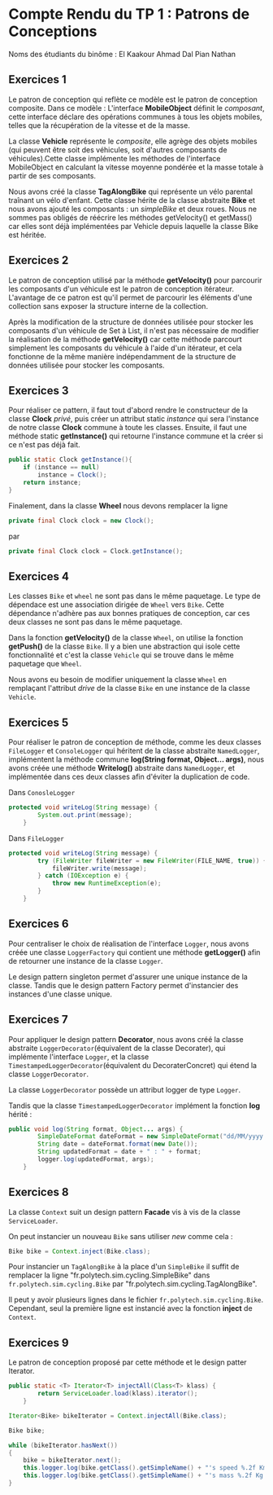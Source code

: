 # Compte Rendu du TP 1 : Patrons de Conceptions

Noms des étudiants du binôme :
El Kaakour Ahmad
Dal Pian Nathan

## Exercices 1
Le patron de conception qui reflète ce modèle est le patron de conception composite.
Dans ce modèle :
L'interface **MobileObject** définit le *composant*, cette interface déclare des opérations communes à tous les objets mobiles, telles que la récupération de la vitesse et de la masse.

La classe **Vehicle** représente le *composite*, elle agrège des objets mobiles (qui peuvent être soit des véhicules, soit d'autres composants de véhicules).Cette classe implémente les méthodes de l'interface MobileObject en calculant la vitesse moyenne pondérée et la masse totale à partir de ses composants. 

Nous avons créé la classe **TagAlongBike** qui représente un vélo parental traînant un vélo d'enfant. 
Cette classe hérite de la classe abstraite **Bike** et nous avons ajouté les composants : un *simpleBike* et deux roues. 
Nous ne sommes pas obligés de réécrire les méthodes getVelocity() et getMass() car elles sont déjà implémentées par Vehicle 
depuis laquelle la classe Bike est héritée.


## Exercices 2

Le patron de conception utilisé par la méthode **getVelocity()** pour parcourir les composants d'un véhicule est le patron de conception itérateur.
L'avantage de ce patron est qu'il permet de parcourir les éléments d'une collection sans exposer la structure interne de la collection.

Après la modification de la structure de données utilisée pour stocker les composants d'un véhicule de Set à List, il n'est pas nécessaire de modifier la réalisation de la méthode **getVelocity()** car cette méthode parcourt simplement les composants du véhicule à l'aide d'un itérateur, et cela fonctionne de la même manière indépendamment de la structure de données utilisée pour stocker les composants.

## Exercices 3


Pour réaliser ce pattern, il faut tout d'abord rendre le constructeur de la classe **Clock** *privé*, puis créer un attribut static *instance* qui sera l'instance de notre classe **Clock** commune à toute les classes.
Ensuite, il faut une méthode static **getInstance()** qui retourne l'instance commune et la créer si ce n'est pas déjà fait.
```java
public static Clock getInstance(){
    if (instance == null)
        instance = Clock();
    return instance;
}
```
Finalement, dans la classe **Wheel** nous devons remplacer la ligne 
```java
private final Clock clock = new Clock();
```
par
```java
private final Clock clock = Clock.getInstance();
```

## Exercices 4

Les classes `Bike` et `wheel` ne sont pas dans le même paquetage.
Le type de dépendace est une association dirigée de `Wheel` vers `Bike`.
Cette dépendance n'adhère pas aux bonnes pratiques de conception, car ces deux classes ne sont pas dans le même paquetage.

Dans la fonction **getVelocity()** de la classe `Wheel`, on utilise la fonction **getPush()** de la classe `Bike`.
Il y a bien une abstraction qui isole cette fonctionnalité et c'est la classe `Vehicle` qui se trouve dans le même paquetage que `Wheel`.

Nous avons eu besoin de modifier uniquement la classe `Wheel` en remplaçant l'attribut *drive* de la classe `Bike` en une instance de la classe `Vehicle`.

## Exercices 5

Pour réaliser le patron de conception de méthode, comme les deux classes `FileLogger` et `ConsoleLogger` qui héritent de la classe abstraite `NamedLogger`, implémentent la méthode commune **log(String format, Object... args)**, nous avons créée une méthode **Writelog()** abstraite dans `NamedLogger`, et implémentée  dans ces deux classes afin d'éviter la duplication de code.

Dans `ConosleLogger`
```java
protected void writeLog(String message) {
        System.out.print(message);
    }
```
Dans `FileLogger`
```java
protected void writeLog(String message) {
        try (FileWriter fileWriter = new FileWriter(FILE_NAME, true)) {
            fileWriter.write(message);
        } catch (IOException e) {
            throw new RuntimeException(e);
        }
    }
```

## Exercices 6

Pour centraliser le choix de réalisation de l'interface `Logger`, nous avons créée une classe `LoggerFactory` qui contient une méthode **getLogger()** afin de retourner une instance de la classe `Logger`.

Le design pattern singleton permet d'assurer une unique instance de la classe. Tandis que le design pattern Factory permet d'instancier des instances d'une classe unique.

## Exercices 7

Pour appliquer le design pattern **Decorator**, nous avons créé la classe abstraite `LoggerDecorator`(équivalent de la classe Decorater), qui implémente l'interface `Logger`, 
et la classe `TimestampedLoggerDecorator`(équivalent du DecoraterConcret) qui étend la classe `LoggerDecorator`. 

La classe `LoggerDecorator` possède un attribut logger de type `Logger`. 

Tandis que la classe `TimestampedLoggerDecorator` implément la fonction **log** hérité :

```java
public void log(String format, Object... args) {
        SimpleDateFormat dateFormat = new SimpleDateFormat("dd/MM/yyyy HH:mm:ss");
        String date = dateFormat.format(new Date());
        String updatedFormat = date + " : " + format;
        logger.log(updatedFormat, args);
    }
```

## Exercices 8

La classe `Context` suit un design pattern **Facade** vis à vis de la classe `ServiceLoader`.

On peut instancier un nouveau `Bike` sans utiliser *new* comme cela : 
```java 
Bike bike = Context.inject(Bike.class);
```
Pour instancier un `TagAlongBike` à la place d'un `SimpleBike` il suffit de remplacer la ligne "fr.polytech.sim.cycling.SimpleBike" dans `fr.polytech.sim.cycling.Bike` par "fr.polytech.sim.cycling.TagAlongBike".

Il peut y avoir plusieurs lignes dans le fichier `fr.polytech.sim.cycling.Bike`.
Cependant, seul la première ligne est instancié avec la fonction **inject** de `Context`.

## Exercices 9

Le patron de conception proposé par cette méthode et le design patter Iterator.

```java
public static <T> Iterator<T> injectAll(Class<T> klass) {
        return ServiceLoader.load(klass).iterator();
    }
```

```java
Iterator<Bike> bikeIterator = Context.injectAll(Bike.class);

Bike bike;

while (bikeIterator.hasNext())
{
    bike = bikeIterator.next();
    this.logger.log(bike.getClass().getSimpleName() + "'s speed %.2f Km/h.", bike.getVelocity());
    this.logger.log(bike.getClass().getSimpleName() + "'s mass %.2f Kg.", bike.getMass());
}
```

